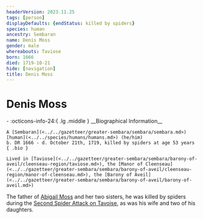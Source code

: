 ```yaml
---
headerVersion: 2023.11.25
tags: [person]
displayDefaults: {endStatus: killed by spiders}
species: human
ancestry: Sembaran
name: Denis Moss
gender: male
whereabouts: Taviose
born: 1666
died: 1719-10-21
hide: [navigation]
title: Denis Moss
---
```

# Denis Moss
<div class="grid cards ext-narrow-margin ext-one-column" markdown>
- :octicons-info-24:{ .lg .middle } __Biographical Information__

    A [Sembaran](<../../gazetteer/greater-sembara/sembara/sembara.md>) [human](<../../species/humans/humans.md>) (he/him)  
    b. DR 1666 - d. October 21th, 1719, killed by spiders at age 53 years  
    { .bio }

    Lived in [Taviose](<../../gazetteer/greater-sembara/sembara/barony-of-aveil/cleenseau-region/taviose.md>), the [Manor of Cleenseau](<../../gazetteer/greater-sembara/sembara/barony-of-aveil/cleenseau-region/manor-of-cleenseau.md>), the [Barony of Aveil](<../../gazetteer/greater-sembara/sembara/barony-of-aveil/barony-of-aveil.md>)
</div>


The father of [Abigail Moss](<./abigail-moss.md>) and her two sisters, he was killed by spiders during the [Second Spider Attack on Tavoise](<../../events/1700s/1719/10/second-spider-attack-on-tavoise.md>), as was his wife and two of his daughters. 